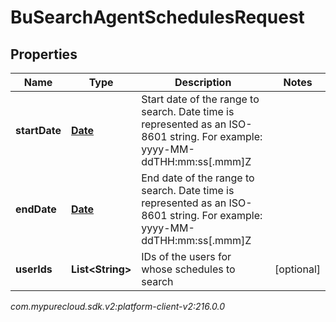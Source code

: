 # BuSearchAgentSchedulesRequest


## Properties

| Name | Type | Description | Notes |
| ------------ | ------------- | ------------- | ------------- |
| **startDate** | [**Date**](Date) | Start date of the range to search. Date time is represented as an ISO-8601 string. For example: yyyy-MM-ddTHH:mm:ss[.mmm]Z |  |
| **endDate** | [**Date**](Date) | End date of the range to search. Date time is represented as an ISO-8601 string. For example: yyyy-MM-ddTHH:mm:ss[.mmm]Z |  |
| **userIds** | **List&lt;String&gt;** | IDs of the users for whose schedules to search |  [optional] |




_com.mypurecloud.sdk.v2:platform-client-v2:216.0.0_
